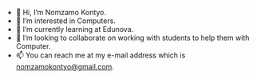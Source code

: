 - 👋 Hi, I’m Nomzamo Kontyo.
- 👀 I’m interested in Computers.
- 🌱 I’m currently learning at Edunova.
- 💞️ I’m looking to collaborate on working with students to help them with Computer.
- 📫 You can reach me at my e-mail address which is nomzamokontyo@gmail.com.

<!---
NKontyo/NKontyo is a ✨ special ✨ repository because its `README.md` (this file) appears on your GitHub profile.
You can click the Preview link to take a look at your changes.
--->

